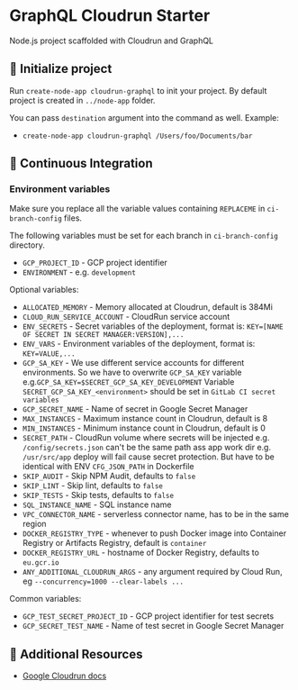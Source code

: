 # GraphQL Cloudrun Starter

Node.js project scaffolded with Cloudrun and GraphQL

## 🎉 Initialize project

Run `create-node-app cloudrun-graphql` to init your project. By default project is created in `../node-app` folder.

You can pass `destination` argument into the command as well.
Example:

- `create-node-app cloudrun-graphql /Users/foo/Documents/bar `

## 👷 Continuous Integration

### Environment variables

Make sure you replace all the variable values containing `REPLACEME` in `ci-branch-config` files.

The following variables must be set for each branch in `ci-branch-config` directory.

- `GCP_PROJECT_ID` - GCP project identifier
- `ENVIRONMENT` - e.g. `development`

Optional variables:

- `ALLOCATED_MEMORY` - Memory allocated at Cloudrun, default is 384Mi
- `CLOUD_RUN_SERVICE_ACCOUNT` - CloudRun service account
- `ENV_SECRETS` - Secret variables of the deployment, format is: `KEY=[NAME OF SECRET IN SECRET MANAGER:VERSION],...`
- `ENV_VARS` - Environment variables of the deployment, format is: `KEY=VALUE,...`
- `GCP_SA_KEY` - We use different service accounts for different environments. So we have to overwrite `GCP_SA_KEY` variable e.g.`GCP_SA_KEY=$SECRET_GCP_SA_KEY_DEVELOPMENT` Variable `SECRET_GCP_SA_KEY_<environment>` should be set in `GitLab CI secret variables`
- `GCP_SECRET_NAME` - Name of secret in Google Secret Manager
- `MAX_INSTANCES` - Maximum instance count in Cloudrun, default is 8
- `MIN_INSTANCES` - Minimum instance count in Cloudrun, default is 0
- `SECRET_PATH` - CloudRun volume where secrets will be injected e.g. `/config/secrets.json` can't be the same path ass app work dir e.g. `/usr/src/app` deploy will fail cause secret protection. But have to be identical with ENV `CFG_JSON_PATH` in Dockerfile
- `SKIP_AUDIT` - Skip NPM Audit, defaults to `false`
- `SKIP_LINT` - Skip lint, defaults to `false`
- `SKIP_TESTS` - Skip tests, defaults to `false`
- `SQL_INSTANCE_NAME` - SQL instance name
- `VPC_CONNECTOR_NAME` - serverless connector name, has to be in the same region
- `DOCKER_REGISTRY_TYPE` - whenever to push Docker image into Container Registry or Artifacts Registry, default is
  `container`
- `DOCKER_REGISTRY_URL` - hostname of Docker Registry, defaults to `eu.gcr.io`
- `ANY_ADDITIONAL_CLOUDRUN_ARGS` - any argument required by Cloud Run, eg `--concurrency=1000 --clear-labels ...`

Common variables:

- `GCP_TEST_SECRET_PROJECT_ID` - GCP project identifier for test secrets
- `GCP_SECRET_TEST_NAME` - Name of test secret in Google Secret Manager

## 📄 Additional Resources

- [Google Cloudrun docs](https://cloud.google.com/run/docs)
